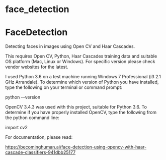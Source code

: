 # face_detection
# FaceDetection
Detecting faces in images using Open CV and Haar Cascades.

This requires Open CV, Python, Haar Cascades training data and suitable OS platform (Mac, Linux or Windows). For specific version please check vendor websites for the latest.

I used Python 3.6 on a test machine running Windows 7 Professional (i3 2.1 GHz Arrandale).
To determine which version of Python you have installed, type the following on your terminal or command prompt:

python --version

OpenCV 3.4.3 was used with this project, suitable for Python 3.6. To determine if you have properly installed OpenCV, type the following from the python command line:

import cv2


For documentation, please read:

https://becominghuman.ai/face-detection-using-opencv-with-haar-cascade-classifiers-941dbb25177
